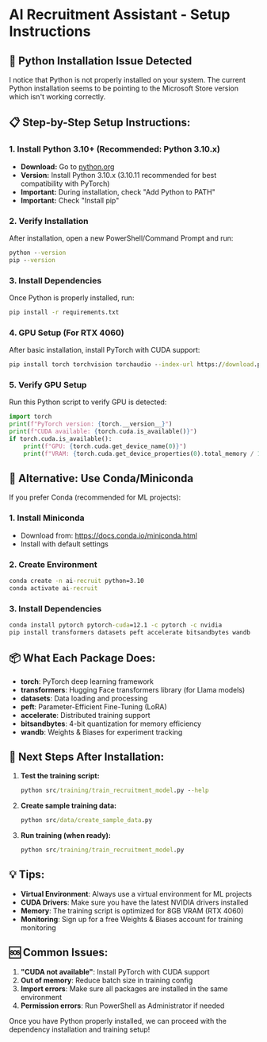 # AI Recruitment Assistant - Setup Instructions

## 🐍 Python Installation Issue Detected

I notice that Python is not properly installed on your system. The current Python installation seems to be pointing to the Microsoft Store version which isn't working correctly.

## 📋 Step-by-Step Setup Instructions:

### 1. Install Python 3.10+ (Recommended: Python 3.10.x)
- **Download:** Go to [python.org](https://www.python.org/downloads/windows/)
- **Version:** Install Python 3.10.x (3.10.11 recommended for best compatibility with PyTorch)
- **Important:** During installation, check "Add Python to PATH"
- **Important:** Check "Install pip"

### 2. Verify Installation
After installation, open a new PowerShell/Command Prompt and run:
```cmd
python --version
pip --version
```

### 3. Install Dependencies
Once Python is properly installed, run:
```cmd
pip install -r requirements.txt
```

### 4. GPU Setup (For RTX 4060)
After basic installation, install PyTorch with CUDA support:
```cmd
pip install torch torchvision torchaudio --index-url https://download.pytorch.org/whl/cu121
```

### 5. Verify GPU Setup
Run this Python script to verify GPU is detected:
```python
import torch
print(f"PyTorch version: {torch.__version__}")
print(f"CUDA available: {torch.cuda.is_available()}")
if torch.cuda.is_available():
    print(f"GPU: {torch.cuda.get_device_name(0)}")
    print(f"VRAM: {torch.cuda.get_device_properties(0).total_memory / 1e9:.1f} GB")
```

## 🚨 Alternative: Use Conda/Miniconda

If you prefer Conda (recommended for ML projects):

### 1. Install Miniconda
- Download from: https://docs.conda.io/miniconda.html
- Install with default settings

### 2. Create Environment
```cmd
conda create -n ai-recruit python=3.10
conda activate ai-recruit
```

### 3. Install Dependencies
```cmd
conda install pytorch pytorch-cuda=12.1 -c pytorch -c nvidia
pip install transformers datasets peft accelerate bitsandbytes wandb
```

## 📦 What Each Package Does:

- **torch**: PyTorch deep learning framework
- **transformers**: Hugging Face transformers library (for Llama models)
- **datasets**: Data loading and processing
- **peft**: Parameter-Efficient Fine-Tuning (LoRA)
- **accelerate**: Distributed training support
- **bitsandbytes**: 4-bit quantization for memory efficiency
- **wandb**: Weights & Biases for experiment tracking

## 🔧 Next Steps After Installation:

1. **Test the training script:**
   ```cmd
   python src/training/train_recruitment_model.py --help
   ```

2. **Create sample training data:**
   ```cmd
   python src/data/create_sample_data.py
   ```

3. **Run training (when ready):**
   ```cmd
   python src/training/train_recruitment_model.py
   ```

## 💡 Tips:

- **Virtual Environment**: Always use a virtual environment for ML projects
- **CUDA Drivers**: Make sure you have the latest NVIDIA drivers installed
- **Memory**: The training script is optimized for 8GB VRAM (RTX 4060)
- **Monitoring**: Sign up for a free Weights & Biases account for training monitoring

## 🆘 Common Issues:

1. **"CUDA not available"**: Install PyTorch with CUDA support
2. **Out of memory**: Reduce batch size in training config
3. **Import errors**: Make sure all packages are installed in the same environment
4. **Permission errors**: Run PowerShell as Administrator if needed

Once you have Python properly installed, we can proceed with the dependency installation and training setup!
